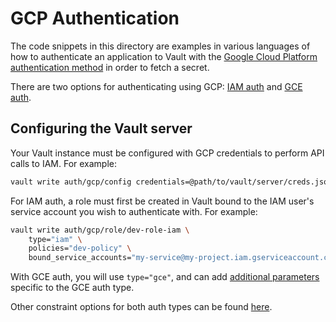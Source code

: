 # GCP Authentication

The code snippets in this directory are examples in various languages of how to authenticate an application to Vault with the [Google Cloud Platform authentication method](https://www.vaultproject.io/docs/auth/gcp) in order to fetch a secret.

There are two options for authenticating using GCP: [IAM auth](https://www.vaultproject.io/docs/auth/gcp#iam-login) and [GCE auth](https://www.vaultproject.io/docs/auth/gcp#gce-login).

## Configuring the Vault server

Your Vault instance must be configured with GCP credentials to
perform API calls to IAM. For example:

```sh
vault write auth/gcp/config credentials=@path/to/vault/server/creds.json
```

For IAM auth, a role must first be created in Vault bound to the IAM user's service
account you wish to authenticate with. For example:

```sh
vault write auth/gcp/role/dev-role-iam \
    type="iam" \
    policies="dev-policy" \
    bound_service_accounts="my-service@my-project.iam.gserviceaccount.com"
```

With GCE auth, you will use `type="gce"`, and can add [additional parameters](https://www.vaultproject.io/api/auth/gcp#gce-only-parameters) specific to the GCE auth type.

Other constraint options for both auth types can be found [here](https://www.vaultproject.io/api/auth/gcp#create-role).
